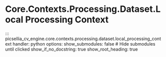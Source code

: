# Core.Contexts.Processing.Dataset.Local Processing Context

::: picsellia_cv_engine.core.contexts.processing.dataset.local_processing_context
    handler: python
    options:
        show_submodules: false  # Hide submodules until clicked
        show_if_no_docstring: true
        show_root_heading: true

